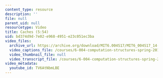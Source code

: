 ```yaml
---
content_type: resource
description: ''
file: null
parent_uid: null
resourcetype: Video
title: Caches (5:54)
uid: bd374d9d-7e02-e968-4951-e23c051ec3ba
video_files:
  archive_url: https://archive.org/download/MIT6.004S17/MIT6_004S17_14-02-06_300k.mp4
  video_captions_file: /courses/6-004-computation-structures-spring-2017/59ad4a33930c59e7b970bba1a00f4864_TV6AtNbmLBE.vtt
  video_thumbnail_file: null
  video_transcript_file: /courses/6-004-computation-structures-spring-2017/875750bfd13cc3315504e9935e98f11c_TV6AtNbmLBE.pdf
video_metadata:
  youtube_id: TV6AtNbmLBE
---
```

